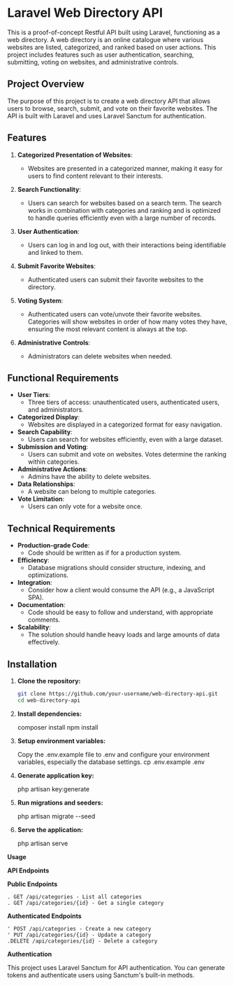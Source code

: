 # Laravel Web Directory API

This is a proof-of-concept Restful API built using Laravel, functioning as a web directory. A web directory is an online catalogue where various websites are listed, categorized, and ranked based on user actions. This project includes features such as user authentication, searching, submitting, voting on websites, and administrative controls.

## Project Overview

The purpose of this project is to create a web directory API that allows users to browse, search, submit, and vote on their favorite websites. The API is built with Laravel and uses Laravel Sanctum for authentication.

## Features

1. **Categorized Presentation of Websites**: 
    - Websites are presented in a categorized manner, making it easy for users to find content relevant to their interests.

2. **Search Functionality**:
    - Users can search for websites based on a search term. The search works in combination with categories and ranking and is optimized to handle queries efficiently even with a large number of records.

3. **User Authentication**:
    - Users can log in and log out, with their interactions being identifiable and linked to them. 

4. **Submit Favorite Websites**:
    - Authenticated users can submit their favorite websites to the directory.

5. **Voting System**:
    - Authenticated users can vote/unvote their favorite websites. Categories will show websites in order of how many votes they have, ensuring the most relevant content is always at the top.

6. **Administrative Controls**:
    - Administrators can delete websites when needed.

## Functional Requirements

- **User Tiers**: 
    - Three tiers of access: unauthenticated users, authenticated users, and administrators.
- **Categorized Display**: 
    - Websites are displayed in a categorized format for easy navigation.
- **Search Capability**: 
    - Users can search for websites efficiently, even with a large dataset.
- **Submission and Voting**: 
    - Users can submit and vote on websites. Votes determine the ranking within categories.
- **Administrative Actions**: 
    - Admins have the ability to delete websites.
- **Data Relationships**: 
    - A website can belong to multiple categories.
- **Vote Limitation**: 
    - Users can only vote for a website once.

## Technical Requirements

- **Production-grade Code**: 
    - Code should be written as if for a production system.
- **Efficiency**: 
    - Database migrations should consider structure, indexing, and optimizations.
- **Integration**: 
    - Consider how a client would consume the API (e.g., a JavaScript SPA).
- **Documentation**: 
    - Code should be easy to follow and understand, with appropriate comments.
- **Scalability**: 
    - The solution should handle heavy loads and large amounts of data effectively.

## Installation

1. **Clone the repository:**

   ```sh
   git clone https://github.com/your-username/web-directory-api.git
   cd web-directory-api
   
2. **Install dependencies:**

   composer install
   npm install

3. **Setup environment variables:**

   Copy the .env.example file to .env and configure your environment variables, especially the database settings.
   cp .env.example .env

4. **Generate application key:**

    php artisan key:generate

5. **Run migrations and seeders:**

   php artisan migrate --seed
   
6. **Serve the application:**

   php artisan serve

**Usage**

**API Endpoints**

**Public Endpoints**

    . GET /api/categories - List all categories
    . GET /api/categories/{id} - Get a single category

**Authenticated Endpoints**

    ' POST /api/categories - Create a new category
    ' PUT /api/categories/{id} - Update a category
    .DELETE /api/categories/{id} - Delete a category
    
**Authentication**

This project uses Laravel Sanctum for API authentication. You can generate tokens and authenticate users using Sanctum's built-in methods.



